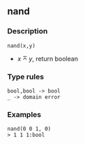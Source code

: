 ## nand

### Description

`nand(x,y)`

- $x \barwedge y$, return boolean

### Type rules

```
bool,bool -> bool
_ -> domain error
```

### Examples

```
nand(0 0 1, 0)
> 1 1 1:bool
```
